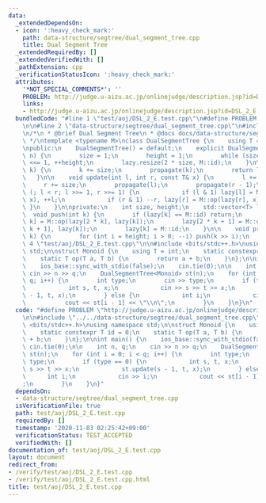 ```yaml
---
data:
  _extendedDependsOn:
  - icon: ':heavy_check_mark:'
    path: data-structure/segtree/dual_segment_tree.cpp
    title: Dual Segment Tree
  _extendedRequiredBy: []
  _extendedVerifiedWith: []
  _pathExtension: cpp
  _verificationStatusIcon: ':heavy_check_mark:'
  attributes:
    '*NOT_SPECIAL_COMMENTS*': ''
    PROBLEM: http://judge.u-aizu.ac.jp/onlinejudge/description.jsp?id=DSL_2_E
    links:
    - http://judge.u-aizu.ac.jp/onlinejudge/description.jsp?id=DSL_2_E
  bundledCode: "#line 1 \"test/aoj/DSL_2_E.test.cpp\"\n#define PROBLEM \"http://judge.u-aizu.ac.jp/onlinejudge/description.jsp?id=DSL_2_E\"\
    \n\n#line 2 \"data-structure/segtree/dual_segment_tree.cpp\"\n#include <vector>\n\
    \n/*\n * @brief Dual Segment Tree\n * @docs docs/data-structure/segtree/dual_segment_tree.md\n\
    \ */\ntemplate <typename M>\nclass DualSegmentTree {\n    using T = typename M::T;\n\
    \npublic:\n    DualSegmentTree() = default;\n    explicit DualSegmentTree(int\
    \ n) {\n        size = 1;\n        height = 1;\n        while (size < n) size\
    \ <<= 1, ++height;\n        lazy.resize(2 * size, M::id);\n    }\n\n    T operator[](int\
    \ k) {\n        k += size;\n        propagate(k);\n        return lazy[k];\n \
    \   }\n\n    void update(int l, int r, const T& x) {\n        l += size;\n   \
    \     r += size;\n        propagate(l);\n        propagate(r - 1);\n        for\
    \ (; l < r; l >>= 1, r >>= 1) {\n            if (l & 1) lazy[l] = M::op(lazy[l],\
    \ x), ++l;\n            if (r & 1) --r, lazy[r] = M::op(lazy[r], x);\n       \
    \ }\n    }\n\nprivate:\n    int size, height;\n    std::vector<T> lazy;\n\n  \
    \  void push(int k) {\n        if (lazy[k] == M::id) return;\n        lazy[2 *\
    \ k] = M::op(lazy[2 * k], lazy[k]);\n        lazy[2 * k + 1] = M::op(lazy[2 *\
    \ k + 1], lazy[k]);\n        lazy[k] = M::id;\n    }\n\n    void propagate(int\
    \ k) {\n        for (int i = height; i > 0; --i) push(k >> i);\n    }\n};\n#line\
    \ 4 \"test/aoj/DSL_2_E.test.cpp\"\n\n#include <bits/stdc++.h>\nusing namespace\
    \ std;\n\nstruct Monoid {\n    using T = int;\n    static constexpr T id = 0;\n\
    \    static T op(T a, T b) {\n        return a + b;\n    }\n};\n\nint main() {\n\
    \    ios_base::sync_with_stdio(false);\n    cin.tie(0);\n\n    int n, q;\n   \
    \ cin >> n >> q;\n    DualSegmentTree<Monoid> st(n);\n    for (int i = 0; i <\
    \ q; i++) {\n        int type;\n        cin >> type;\n        if (type == 0) {\n\
    \            int s, t, x;\n            cin >> s >> t >> x;\n            st.update(s\
    \ - 1, t, x);\n        } else {\n            int i;\n            cin >> i;\n \
    \           cout << st[i - 1] << \"\\n\";\n        }\n    }\n}\n"
  code: "#define PROBLEM \"http://judge.u-aizu.ac.jp/onlinejudge/description.jsp?id=DSL_2_E\"\
    \n\n#include \"../../data-structure/segtree/dual_segment_tree.cpp\"\n\n#include\
    \ <bits/stdc++.h>\nusing namespace std;\n\nstruct Monoid {\n    using T = int;\n\
    \    static constexpr T id = 0;\n    static T op(T a, T b) {\n        return a\
    \ + b;\n    }\n};\n\nint main() {\n    ios_base::sync_with_stdio(false);\n   \
    \ cin.tie(0);\n\n    int n, q;\n    cin >> n >> q;\n    DualSegmentTree<Monoid>\
    \ st(n);\n    for (int i = 0; i < q; i++) {\n        int type;\n        cin >>\
    \ type;\n        if (type == 0) {\n            int s, t, x;\n            cin >>\
    \ s >> t >> x;\n            st.update(s - 1, t, x);\n        } else {\n      \
    \      int i;\n            cin >> i;\n            cout << st[i - 1] << \"\\n\"\
    ;\n        }\n    }\n}"
  dependsOn:
  - data-structure/segtree/dual_segment_tree.cpp
  isVerificationFile: true
  path: test/aoj/DSL_2_E.test.cpp
  requiredBy: []
  timestamp: '2020-11-03 02:25:42+09:00'
  verificationStatus: TEST_ACCEPTED
  verifiedWith: []
documentation_of: test/aoj/DSL_2_E.test.cpp
layout: document
redirect_from:
- /verify/test/aoj/DSL_2_E.test.cpp
- /verify/test/aoj/DSL_2_E.test.cpp.html
title: test/aoj/DSL_2_E.test.cpp
---
```


